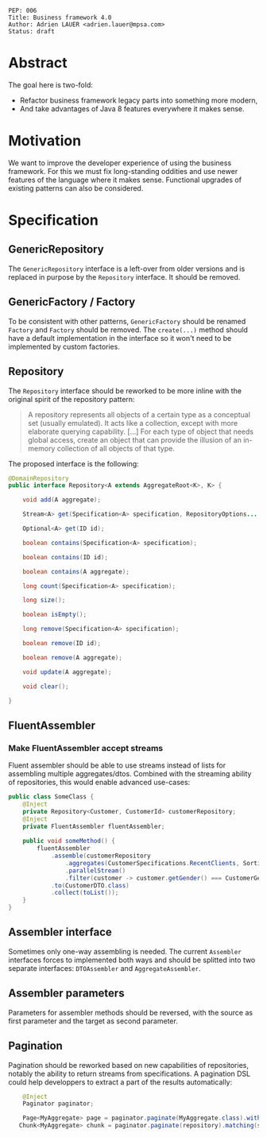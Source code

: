     PEP: 006
    Title: Business framework 4.0
    Author: Adrien LAUER <adrien.lauer@mpsa.com>  
    Status: draft  

# Abstract

The goal here is two-fold:
* Refactor business framework legacy parts into something more modern,
* And take advantages of Java 8 features everywhere it makes sense.

# Motivation

We want to improve the developer experience of using the business framework. For this we must fix long-standing oddities and use newer features of the language where it makes sense. Functional upgrades of existing patterns can also be considered.

# Specification

## GenericRepository

The `GenericRepository` interface is a left-over from older versions and is replaced in purpose by the `Repository` interface. 
It should be removed.

## GenericFactory / Factory

To be consistent with other patterns, `GenericFactory` should be renamed `Factory` and `Factory` should be removed. The `create(...)` method should have a default implementation in the interface so it won't need to be implemented by custom factories.

## Repository

The `Repository` interface should be reworked to be more inline with the original spirit of the repository pattern:

> A repository represents all objects of a certain type as a conceptual set (usually emulated). It acts like a collection, except with more elaborate querying capability. […] For each type of object that needs global access, create an object that can provide the illusion of an in-memory collection of all objects of that type.

The proposed interface is the following:

```java
@DomainRepository
public interface Repository<A extends AggregateRoot<K>, K> {

    void add(A aggregate);

    Stream<A> get(Specification<A> specification, RepositoryOptions... options);

    Optional<A> get(ID id);

    boolean contains(Specification<A> specification);

    boolean contains(ID id);

    boolean contains(A aggregate);

    long count(Specification<A> specification);

    long size();

    boolean isEmpty();

    long remove(Specification<A> specification);

    boolean remove(ID id);

    boolean remove(A aggregate);

    void update(A aggregate);

    void clear();

}
```

## FluentAssembler

### Make FluentAssembler accept streams

Fluent assembler should be able to use streams instead of lists for assembling multiple aggregates/dtos. Combined with the streaming ability of repositories, this would enable advanced use-cases:

```java
public class SomeClass {
    @Inject
    private Repository<Customer, CustomerId> customerRepository;
    @Inject
    private FluentAssembler fluentAssembler;
    
    public void someMethod() {
        fluentAssembler
            .assemble(customerRepository
                .aggregates(CustomerSpecifications.RecentClients, Sorting.Natural)
                .parallelStream()
                .filter(customer -> customer.getGender() === CustomerGender.FEMALE))
            .to(CustomerDTO.class)
            .collect(toList());
    }
}
```

## Assembler interface

Sometimes only one-way assembling is needed. The current `Assembler` interfaces forces to implemented both ways and should be splitted into two separate interfaces: `DTOAssembler` and `AggregateAssembler`.

## Assembler parameters

Parameters for assembler methods should be reversed, with the source as first parameter and the target as second parameter. 

## Pagination

Pagination should be reworked based on new capabilities of repositories, notably the ability to return streams from specifications.
A pagination DSL could help developpers to extract a part of the results automatically:

```java
    @Inject
    Paginator paginator;

    Page<MyAggregate> page = paginator.paginate(MyAggregate.class).with(Jpa.class).matching(someSpec).page(7).size(10).assemblingTo(MyDTO.class);
   Chunk<MyAggregate> chunk = paginator.paginate(repository).matching(someSpec).after("insertDate", lastDateSeenByUI).limit(10);
```
